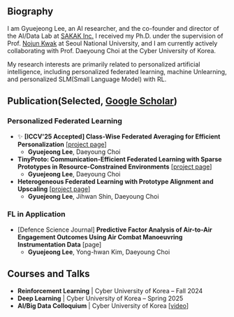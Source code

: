 ## Biography
I am Gyuejeong Lee, an AI researcher, and the co-founder and director of the AI/Data Lab at [SAKAK Inc.](https://www.sakak.co.kr/?redirect=no) I received my Ph.D. under the supervision of Prof. [Nojun Kwak](https://scholar.google.com/citations?user=h_8-1M0AAAAJ&hl=en) at Seoul National University, and I am currently actively collaborating with Prof. Daeyoung Choi at the Cyber University of Korea.

My research interests are primarily related to personalized artificial intelligence, including personalized federated learning, machine Unlearning, and personalized SLM(Small Language Model) with RL.

## Publication(Selected, [Google Scholar](https://scholar.google.co.kr/citations?user=N2N5IMoAAAAJ&hl=en))
### Personalized Federated Learning
- ✨ **[ICCV'25 Accepted] Class-Wise Federated Averaging for Efficient Personalization** [[project page](https://github.com/regulationLee/cwFedAvg)]
  - **Gyuejeong Lee**, Daeyoung Choi
- **TinyProto: Communication-Efficient Federated Learning with Sparse Prototypes in Resource-Constrained Environments** [[project page](https://github.com/regulationLee/TinyProto)]
  - **Gyuejeong Lee**, Daeyoung Choi
- **Heterogeneous Federated Learning with Prototype Alignment and Upscaling** [[project page](https://github.com/regulationLee/ProtoNorm)]
  - **Gyuejeong Lee**, Jihwan Shin, Daeyoung Choi
 
### FL in Application
- [Defence Science Journal] **Predictive Factor Analysis of Air-to-Air Engagement Outcomes Using Air Combat Manoeuvring Instrumentation Data** [page]
  - **Gyuejeong Lee**, Yong-hwan Kim, Daeyoung Choi
 
## Courses and Talks
- **Reinforcement Learning** | Cyber University of Korea – Fall 2024  
- **Deep Learning** | Cyber University of Korea – Spring 2025
- **AI/Big Data Colloquium** | Cyber University of Korea [[video](https://www.youtube.com/watch?v=Wg3i_5lQd9k)]

<!--
**regulationLee/regulationLee** is a ✨ _special_ ✨ repository because its `README.md` (this file) appears on your GitHub profile.

Here are some ideas to get you started:

- 🔭 I’m currently working on ...
- 🌱 I’m currently learning ...
- 👯 I’m looking to collaborate on ...
- 🤔 I’m looking for help with ...
- 💬 Ask me about ...
- 📫 How to reach me: ...
- 😄 Pronouns: ...
- ⚡ Fun fact: ...
-->
